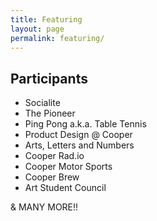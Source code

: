 ```yaml
---
title: Featuring
layout: page
permalink: featuring/
---
```

## Participants

- Socialite
- The Pioneer
- Ping Pong a.k.a. Table Tennis
- Product Design @ Cooper
- Arts, Letters and Numbers
- Cooper Rad.io
- Cooper Motor Sports
- Cooper Brew
- Art Student Council

& MANY MORE!!
